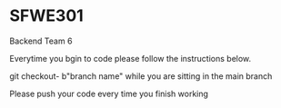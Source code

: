 # SFWE301
Backend Team 6


Everytime you bgin to code please follow the instructions below.

git checkout- b"branch name"  while you are sitting in the main branch

Please push your code every time you finish working
